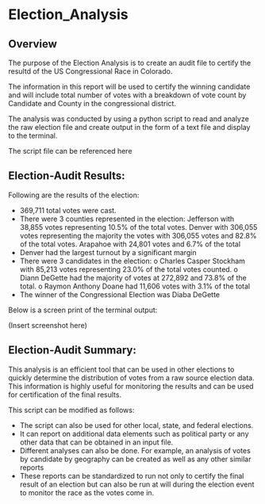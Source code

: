 # Election_Analysis

## Overview 

The purpose of the Election Analysis is to create an audit file to certify the resultd of the US Congressional Race in Colorado.

The information in this report will be used to certify the winning candidate and will include total number of votes with a breakdown of vote count by Candidate and County in the congressional district.

The analysis was conducted by using a python script to read and analyze the raw election file and create output in the form of a text file and display to the terminal.

The script file can be referenced here

## Election-Audit Results: 

Following are the results of the election:

- 369,711 total votes were cast.
-	There were 3 counties represented in the election:
	Jefferson with 38,855 votes representing 10.5% of the total votes.
Denver with 306,055 votes representing the majority the votes with 306,055 votes and 82.8% of the total votes.
Arapahoe with 24,801 votes and 6.7% of the total
-	Denver had the largest turnout by a significant margin
-	There were 3 candidates in the election:
o	Charles Casper Stockham with 85,213 votes representing 23.0% of the total votes counted.
o	Diann DeGette had the majority of votes at 272,892 and 73.8% of the total.
o	Raymon Anthony Doane had 11,606 votes with 3.1% of the total
-	The winner of the Congressional Election was Diaba DeGette

Below is a screen print of the terminal output:

(Insert screenshot here)


## Election-Audit Summary: 

This analysis is an efficient tool that can be used in other elections to quickly determine the distribution of votes from a raw source election data.  This information is highly useful for monitoring the results and can be used for certification of the final results.

This script can be modified as follows:

-	The script can also be used for other local, state, and federal elections.
-	It can report on additional data elements such as political party or any other data that can be obtained in an input file.
-	Different analyses can also be done.  For example, an analysis of votes by candidate by geography can be created as well as any other similar reports
-	These reports can be standardized to run not only to certify the final result of an election but can also be run at will during the election event to monitor the race as the votes come in.

